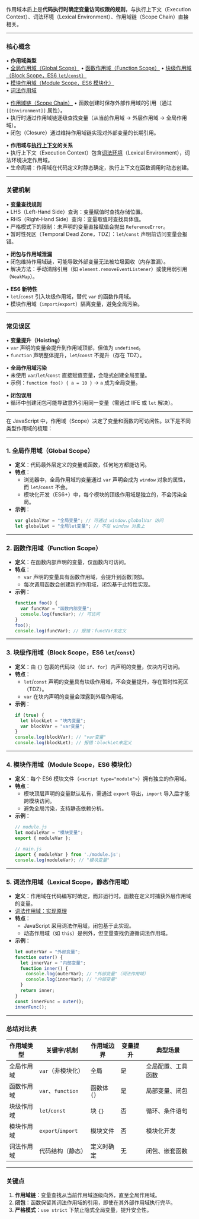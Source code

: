
作用域本质上是 ​**代码执行时确定变量访问权限的规则**，与执行上下文（Execution Context）、词法环境（Lexical Environment）、作用域链（Scope Chain）直接相关。

---
### **核心概念**
• **作用域类型**  
  • [全局作用域（Global Scope）](00-前端/00-核心/JavaScript/01-核心概念/执行模型/作用域.md#1%20全局作用域（Global%20Scope）)
  • [函数作用域（Function Scope）](00-前端/00-核心/JavaScript/01-核心概念/执行模型/作用域.md#2%20函数作用域（Function%20Scope）)
  • [块级作用域（Block Scope，ES6 `let`/`const`）](00-前端/00-核心/JavaScript/01-核心概念/执行模型/作用域.md#3%20块级作用域（Block%20Scope，ES6%20let%20const%20）)  
  • [模块作用域（Module Scope，ES6 模块化）](00-前端/00-核心/JavaScript/01-核心概念/执行模型/作用域.md#4%20模块作用域（Module%20Scope，ES6%20模块化）)  
  • [词法作用域](00-前端/00-核心/JavaScript/01-核心概念/执行模型/作用域.md#5%20词法作用域（Lexical%20Scope，静态作用域）)


• [作用域链（Scope Chain）](00-前端/00-核心/JavaScript/01-核心概念/执行模型/作用域链.md)
  • 函数创建时保存外部作用域的引用（通过 `[[Environment]]` 属性）。  
  • 执行时通过作用域链逐级查找变量（从当前作用域 → 外层作用域 → 全局作用域）。  
  • 闭包（Closure）通过维持作用域链实现对外部变量的长期引用。

• **作用域与[执行上下文](00-前端/00-核心/JavaScript/01-核心概念/执行模型/执行上下文.md)的关系**  
  • 执行上下文（Execution Context）包含[词法环境](00-前端/00-核心/JavaScript/01-核心概念/执行模型/词法环境.md)（Lexical Environment），词法环境决定作用域。  
  • 生命周期：作用域在代码定义时静态确定，执行上下文在函数调用时动态创建。

---
### **关键机制**
• **变量查找规则**  
  • LHS（Left-Hand Side）查询：变量赋值时查找存储位置。  
  • RHS（Right-Hand Side）查询：变量取值时查找具体值。  
  • 严格模式下的限制：未声明的变量直接赋值会抛出 `ReferenceError`。  
  • 暂时性死区（Temporal Dead Zone，TDZ）：`let`/`const` 声明前访问变量会报错。

• **闭包与作用域泄漏**  
  • 闭包维持作用域链，可能导致外部变量无法被垃圾回收（内存泄漏）。  
  • 解决方法：手动清除引用（如 `element.removeEventListener`）或使用弱引用（`WeakMap`）。

• **ES6 新特性**  
  • `let`/`const` 引入块级作用域，替代 `var` 的函数作用域。  
  • 模块作用域（`import`/`export`）隔离变量，避免全局污染。

---

### **常见误区**
• **变量提升（Hoisting）**  
  • `var` 声明的变量会提升到作用域顶部，但值为 `undefined`。  
  • `function` 声明整体提升，`let`/`const` 不提升（存在 TDZ）。

• **全局作用域污染**  
  • 未使用 `var`/`let`/`const` 直接赋值变量，会隐式创建全局变量。  
  • 示例：`function foo() { a = 10 }` → `a` 成为全局变量。

• **闭包误用**  
  • 循环中创建闭包可能导致意外引用同一变量（需通过 IIFE 或 `let` 解决）。


---

在 JavaScript 中，作用域（Scope）决定了变量和函数的可访问性。以下是不同类型作用域的梳理：

---

### 1. **全局作用域（Global Scope）**
- **定义**：代码最外层定义的变量或函数，任何地方都能访问。
- **特点**：
  - 浏览器中，全局作用域的变量通过 `var` 声明会成为 `window` 对象的属性，而 `let`/`const` 不会。
  - 模块化开发（ES6+）中，每个模块的顶级作用域是独立的，不会污染全局。
- **示例**：
  ```javascript
  var globalVar = "全局变量"; // 可通过 window.globalVar 访问
  let globalLet = "全局let变量"; // 不在 window 对象上
  ```

---

### 2. **函数作用域（Function Scope）**
- **定义**：在函数内部声明的变量，仅函数内可访问。
- **特点**：
  - `var` 声明的变量具有函数作用域，会提升到函数顶部。
  - 每次调用函数会创建新的作用域，闭包基于此特性实现。
- **示例**：
  ```javascript
  function foo() {
    var funcVar = "函数内部变量";
    console.log(funcVar); // 可访问
  }
  foo();
  console.log(funcVar); // 报错：funcVar未定义
  ```

---

### 3. **块级作用域（Block Scope，ES6 `let`/`const`）**
- **定义**：由 `{}` 包裹的代码块（如 `if`、`for`）内声明的变量，仅块内可访问。
- **特点**：
  - `let`/`const` 声明的变量具有块级作用域，不会变量提升，存在暂时性死区（TDZ）。
  - `var` 在块内声明的变量会泄露到外层作用域。
- **示例**：
  ```javascript
  if (true) {
    let blockLet = "块内变量";
    var blockVar = "var变量";
  }
  console.log(blockVar); // "var变量"
  console.log(blockLet); // 报错：blockLet未定义
  ```

---

### 4. **模块作用域（Module Scope，ES6 模块化）**
- **定义**：每个 ES6 模块文件（`<script type="module">`）拥有独立的作用域。
- **特点**：
  - 模块顶层声明的变量默认私有，需通过 `export` 导出，`import` 导入后才能跨模块访问。
  - 避免全局污染，支持静态依赖分析。
- **示例**：
  ```javascript
  // module.js
  let moduleVar = "模块变量";
  export { moduleVar };

  // main.js
  import { moduleVar } from './module.js';
  console.log(moduleVar); // "模块变量"
  ```

---

### 5. **词法作用域（Lexical Scope，静态作用域）**
- **定义**：作用域在代码编写时确定，而非运行时。函数在定义时捕获外层作用域的变量。
- [词法作用域：实现原理](00-前端/00-核心/JavaScript/01-核心概念/00-收集箱/碎片/词法作用域实现原理.md)
- **特点**：
  - JavaScript 采用词法作用域，闭包基于此实现。
  - 动态作用域（如 `this`）是例外，但变量查找仍遵循词法作用域。
- **示例**：
  ```javascript
  let outerVar = "外部变量";
  function outer() {
    let innerVar = "内部变量";
    function inner() {
      console.log(outerVar); // "外部变量"（词法作用域）
      console.log(innerVar); // "内部变量"
    }
    return inner;
  }
  const innerFunc = outer();
  innerFunc();
  ```

---

### **总结对比表**
| 作用域类型       | 关键字/机制              | 作用域边界     | 变量提升 | 典型场景                |
|------------------|--------------------------|----------------|----------|-------------------------|
| 全局作用域       | `var`（非模块化）        | 全局           | 是       | 全局配置、工具函数      |
| 函数作用域       | `var`、`function`        | 函数体 `{}`    | 是       | 局部变量、闭包          |
| 块级作用域       | `let`/`const`            | 块 `{}`        | 否       | 循环、条件语句          |
| 模块作用域       | `export`/`import`        | 模块文件       | 否       | 模块化开发              |
| 词法作用域       | 代码结构（静态）         | 定义时确定     | 无       | 闭包、嵌套函数          |

---

### **关键点**
1. **作用域链**：变量查找从当前作用域逐级向外，直至全局作用域。
2. **闭包**：函数保留其词法作用域的引用，即使在其外部作用域执行完毕。
3. **严格模式**：`use strict` 下禁止隐式全局变量，提升安全性。
